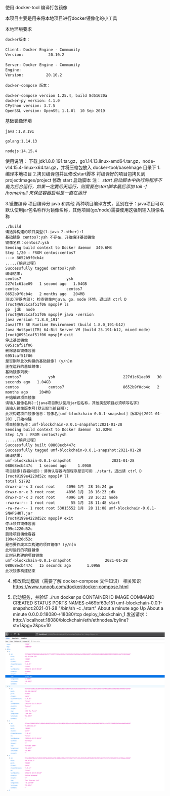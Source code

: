 使用 docker-tool 编译打包镜像

本项目主要是用来将本地项目进行docker镜像化的小工具

本地环境要求

    docker版本：

    Client: Docker Engine - Community
    Version:           20.10.2

    Server: Docker Engine - Community
    Engine:
    Version:          20.10.2

    docker-compose 版本：
    
    docker-compose version 1.25.4, build 8d51620a
    docker-py version: 4.1.0
    CPython version: 3.7.5
    OpenSSL version: OpenSSL 1.1.0l  10 Sep 2019



基础镜像环境

`java：1.8.191`

`golang:1.14.13`

`nodejs:14.15.4`

使用说明：
下载 jdk1.8.0_191.tar.gz，go1.14.13.linux-amd64.tar.gz，node-v14.15.4-linux-x64.tar.gz，并将压缩包放入 docker-tool/baseImage 目录下
1.编译本地项目
2.拷贝编译包并且修改start脚本
    将编译好的项目包拷贝到projectImages/project
    修改 start 启动脚本
注： *start 启动脚本中执行的程序不能为后台运行，如果一定要后天运行，则需要在start脚本最后添加 tail -f /home/null 来保证容器启动是一直在运行*

3.镜像编译
项目编译分 java 和其他 两种项目编译方式，区别在于：java项目可以默认使用jar包名称作为镜像名称，其他项目(go/node)需要使用这强制输入镜像名称

    ./build
    请选择构建的项目类型(1-java 2-other):1 
    基础镜像 centos7:ysh 不存在，开始编译基础镜像
    镜像名称：centos7:ysh
    Sending build context to Docker daemon  349.6MB
    Step 1/20 : FROM centos:centos7
    ---> 8652b9f0cb4c
    .....{编译过程}
    Successfully tagged centos7:ysh
    编译结果:
    centos7                    ysh                              227d1c61ae09   1 second ago   1.04GB
    centos                     centos7                          8652b9f0cb4c   2 months ago   204MB
    测试(容器内部): 检查镜像内java，go，node 环境，退出请 ctrl D
    [root@6951caf51f06 mpsp]# ls
    go  jdk  node
    [root@6951caf51f06 mpsp]# java -version
    java version "1.8.0_191"
    Java(TM) SE Runtime Environment (build 1.8.0_191-b12)
    Java HotSpot(TM) 64-Bit Server VM (build 25.191-b12, mixed mode)
    [root@6951caf51f06 mpsp]# exit
    停止基础镜像
    6951caf51f06
    删除基础镜像容器
    6951caf51f06
    是否删除此次构建的基础镜像? (y/n)n
    正在运行的基础镜像:
    基础镜像列表:
    centos7            ysh                              227d1c61ae09   30 seconds ago   1.04GB
    centos             centos7                          8652b9f0cb4c   2 months ago     204MB
    开始编译项目镜像
    请输入镜像名称):{java项目默认使用jar包名称，其他类型项目必须填写名字}
    请输入镜像版本号(默认取当前日期):
    此次构建项目镜像信息：镜像名[umf-blockchain-0.0.1-snapshot] 版本号[2021-01-28] ,开始构建
    项目镜像名称：umf-blockchain-0.0.1-snapshot:2021-01-28
    Sending build context to Docker daemon  53.02MB
    Step 1/5 : FROM centos7:ysh
    .....{编译过程}
    Successfully built 08868ecb447c
    Successfully tagged umf-blockchain-0.0.1-snapshot:2021-01-28
    编译结果:
    umf-blockchain-0.0.1-snapshot                  2021-01-28                       08868ecb447c   1 second ago     1.09GB
    项目镜像(容器内部)：请确认容器内部程序是否可用 ./start，退出请 ctrl D
    [root@199e4220d52c mpsp]# ll
    total 51792
    drwxr-xr-x 3 root root     4096 1月  28 16:24 go
    drwxr-xr-x 3 root root     4096 1月  28 16:23 jdk
    drwxr-xr-x 3 root root     4096 1月  28 16:23 node
    -rwxrw-r-- 1 root root       55 1月  28 11:48 start
    -rw-rw-r-- 1 root root 53015552 1月  28 11:08 umf-blockchain-0.0.1-SNAPSHOT.jar
    [root@199e4220d52c mpsp]# exit
    停止项目镜像容器
    199e4220d52c
    删除项目镜像容器
    199e4220d52c
    是否要作废本次构建的项目镜像? (y/n)n
    此时运行的项目镜像
    此时已构建的项目镜像
    umf-blockchain-0.0.1-snapshot               2021-01-28                       08868ecb447c   15 seconds ago       1.09GB
    此次镜像构建结束

4. 修改启动模板（需要了解 docker-compose 文件知识）
相关知识  https://www.runoob.com/docker/docker-compose.html

5. 启动服务，并验证
    ./run
    docker ps
    CONTAINER ID   IMAGE                                      COMMAND                CREATED              STATUS              PORTS                      NAMES
    c469bf63e151   umf-blockchain-0.0.1-snapshot:2021-01-28   "/bin/sh -c ./start"   About a minute ago   Up About a minute   0.0.0.0:18080->18080/tcp   deploy_blockchain_1
发送请求：
http://localhost:18080/blockchain/eth/ethnodes/byline?st=1&pg=2&ps=10

![RUNOOB 图标](demo.png)

